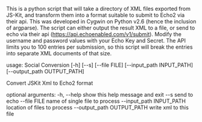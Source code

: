This is a python script that will take a directory of XML files exported from JS-Kit, and transform them into a format suitable to submit to Echo2 via their api.
This was developed in Cygwin on Python v2.6 (hence the inclusion of argparse).
The script can either output the result XML to a file, or send to echo via their api (https://api.echoenabled.com/v1/submit). Modify the username and password values with your Echo Key and Secret. The API limits you to 100 entries per submission, so this script will break the entries into separate XML documents of that size. 

usage: Social Conversion [-h] [--s] [--file FILE] [--input_path INPUT_PATH]
                         [--output_path OUTPUT_PATH]

Convert JSKit Xml to Echo2 format

optional arguments:
  -h, --help				show this help message and exit
  --s						send to echo
  --file FILE				name of single file to process
  --input_path INPUT_PATH	location of files to process
  --output_path OUTPUT_PATH	write xml to this file
